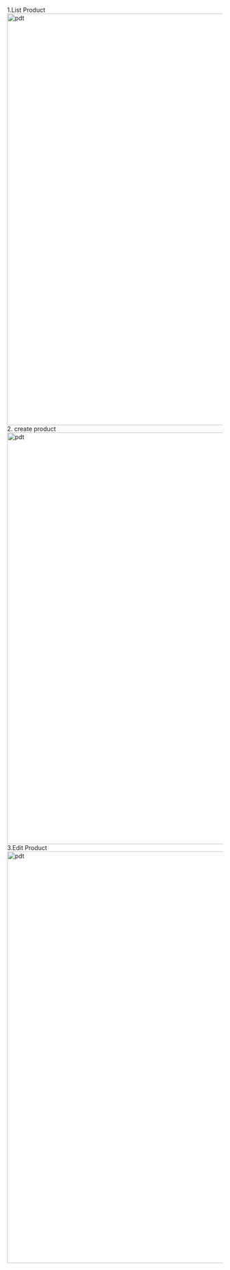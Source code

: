 1.List Product
<img width="960" alt="pdt" src="https://user-images.githubusercontent.com/100792178/205261635-159f8794-e07c-4203-bca6-edb1d4845f6a.png">
<br/>
2. create product
<img width="960" alt="pdt" src="https://user-images.githubusercontent.com/100792178/205261753-da4f7048-eae3-4411-8402-004e1bcc8704.png">
<br/>
3.Edit Product
<img width="960" alt="pdt" src="https://user-images.githubusercontent.com/100792178/205261880-4525dd9b-98d2-4843-be72-c1a693bf0a51.png">
